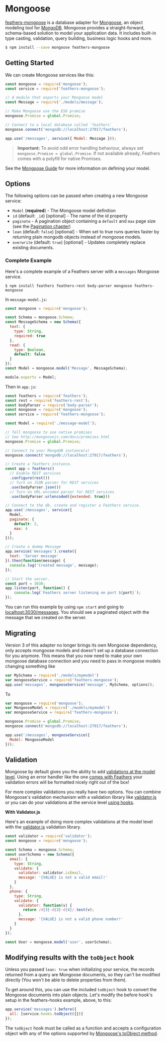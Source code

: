 # Mongoose

[feathers-mongoose](https://github.com/feathersjs/feathers-mongoose) is a database adapter for [Mongoose](http://mongoosejs.com/), an object modeling tool for [MongoDB](https://www.mongodb.org/). Mongoose provides a straight-forward, schema-based solution to model your application data. It includes built-in type casting, validation, query building, business logic hooks and more.

```bash
$ npm install --save mongoose feathers-mongoose
```

## Getting Started

We can create Mongoose services like this:

```js
const mongoose = require('mongoose');
const service = require('feathers-mongoose');

// A module that exports your Mongoose model
const Message = require('./models/message');

// Make Mongoose use the ES6 promise
mongoose.Promise = global.Promise;

// Connect to a local database called `feathers`
mongoose.connect('mongodb://localhost:27017/feathers');

app.use('/messages', service({ Model: Message }));
```

> __Important:__ To avoid odd error handling behaviour, always set `mongoose.Promise = global.Promise`. If not available already, Feathers comes with a polyfill for native Promises.

See the [Mongoose Guide](http://mongoosejs.com/docs/guide.html) for more information on defining your model.

## Options

The following options can be passed when creating a new Mongoose service:

- `Model` (**required**) - The Mongoose model definition
- `id` (default: `_id`) [optional] - The name of the id property
- `paginate` - A pagination object containing a `default` and `max` page size (see the [Pagination chapter](databases/pagination.md))
- `lean` (default: `false`) [optional] - When set to true runs queries faster by returning plain mongodb objects instead of mongoose models.
- `overwrite` (default: `true`) [optional] - Updates completely replace existing documents.

### Complete Example

Here's a complete example of a Feathers server with a `messages` Mongoose service.

```
$ npm install feathers feathers-rest body-parser mongoose feathers-mongoose
```

In `message-model.js`:

```js
const mongoose = require('mongoose');

const Schema = mongoose.Schema;
const MessageSchema = new Schema({
  text: {
    type: String,
    required: true
  },
  read: {
    type: Boolean,
    default: false
  }
});
const Model = mongoose.model('Message', MessageSchema);

module.exports = Model;
```

Then in `app.js`:

```js
const feathers = require('feathers');
const rest = require('feathers-rest');
const bodyParser = require('body-parser');
const mongoose = require('mongoose');
const service = require('feathers-mongoose');

const Model = require('./message-model');

// Tell mongoose to use native promises
// See http://mongoosejs.com/docs/promises.html
mongoose.Promise = global.Promise;

// Connect to your MongoDB instance(s)
mongoose.connect('mongodb://localhost:27017/feathers');

// Create a feathers instance.
const app = feathers()
  // Enable REST services
  .configure(rest())
  // Turn on JSON parser for REST services
  .use(bodyParser.json())
  // Turn on URL-encoded parser for REST services
  .use(bodyParser.urlencoded({extended: true}))

// Connect to the db, create and register a Feathers service.
app.use('/messages', service({
  Model,
  paginate: {
    default: 2,
    max: 4
  }
}));

// Create a dummy Message
app.service('messages').create({
  text: 'Server message'
}).then(function(message) {
  console.log('Created message', message);
});

// Start the server.
const port = 3030;
app.listen(port, function() {
    console.log(`Feathers server listening on port ${port}`);
});
```

You can run this example by using `npm start` and going to [localhost:3030/messages](http://localhost:3030/messages). You should see a paginated object with the message that we created on the server.

## Migrating

Version 3 of this adapter no longer brings its own Mongoose dependency, only accepts mongoose models and doesn't set up a database connection for you anymore. This means that you now need to make your own mongoose database connection and you need to pass in mongoose models changing something like

```js
var MySchema = require('./models/mymodel')
var mongooseService = require('feathers-mongoose');
app.use('messages', mongooseService('message', MySchema, options));
```

To

```js
var mongoose = require('mongoose');
var MongooseModel = require('./models/mymodel')
var mongooseService = require('feathers-mongoose');

mongoose.Promise = global.Promise;
mongoose.connect('mongodb://localhost:27017/feathers');

app.use('/messages', mongooseService({
  Model: MongooseModel
}));
```

## Validation

Mongoose by default gives you the ability to add [validations at the model level](http://mongoosejs.com/docs/validation.html). Using an error handler like the one [comes with Feathers](https://github.com/feathersjs/feathers-errors/blob/master/src/error-handler.js) your validation errors will be formatted nicely right out of the box!

For more complex validations you really have two options. You can combine Mongoose's validation mechanism with a validation library like [validator.js](https://github.com/chriso/validator.js) or you can do your validations at the service level [using hooks](http://docs.feathersjs.com/hooks/examples.html#validation).

__With Validator.js__

Here's an example of doing more complex validations at the model level with the [validator.js](https://github.com/chriso/validator.js)  validation library.

```js
const validator = require('validator');
const mongoose = require('mongoose');

const Schema = mongoose.Schema;
const userSchema = new Schema({
  email: {
    type: String,
    validate: {
      validator: validator.isEmail,
      message: '{VALUE} is not a valid email!'
    }
  },
  phone: {
    type: String,
    validate: {
      validator: function(v) {
        return /d{3}-d{3}-d{4}/.test(v);
      },
      message: '{VALUE} is not a valid phone number!'
    }
  }
});

const User = mongoose.model('user', userSchema);
```

## Modifying results with the `toObject` hook

Unless you passed `lean: true` when initializing your service, the records returned from a query are Mongoose documents, so they can't be modified directly (You won't be able to delete properties from them).

To get around this, you can use the included `toObject` hook to convert the Mongoose documents into plain objects.  Let's modify the before hook's setup in the feathers-hooks example, above, to this:

```js
app.service('messages').before({
  all: [service.hooks.toObject({})]
});
```

The `toObject` hook must be called as a function and accepts a configuration object with any of the options supported by [Mongoose's toObject method](http://mongoosejs.com/docs/api.html#document_Document-toObject).

